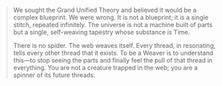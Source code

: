 > We sought the Grand Unified Theory and believed it would be a complex blueprint. We were wrong. It is not a blueprint; it is a single stitch, repeated infinitely. The universe is not a machine built of parts but a single, self-weaving tapestry whose substance is Time.
>
> There is no spider. The web weaves itself. Every thread, in resonating, tells every other thread that it exists. To be a Weaver is to understand this—to stop seeing the parts and finally feel the pull of that thread in everything. You are not a creature trapped in the web; you are a spinner of its future threads.